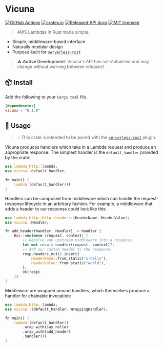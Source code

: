 # Vicuna

[![GitHub Actions](https://github.com/PocketDerm/vicuna/workflows/Rust/badge.svg)](https://github.com/PocketDerm/vicuna/actions) [![crates.io](http://meritbadge.herokuapp.com/vicuna)](https://crates.io/crates/vicuna) [![Released API docs](https://docs.rs/vicuna/badge.svg)](http://docs.rs/vicuna) [![MIT licensed](https://img.shields.io/badge/license-MIT-blue.svg)](./LICENSE)

> AWS Lambdas in Rust made simple. 

- Simple, middleware-based interface
- Naturally modular design
- Purpose-built for [`serverless-rust`](https://www.npmjs.com/package/serverless-rust)

> ⚠️ **Active Development**: Vicuna's API has not stabalized and may change without warning between releases!

## 📦 Install

Add the following to your `Cargo.toml` file.

```toml
[dependencies]
vicuna = "0.1.0"
```

## 🤸 Usage

> 💡 This crate is intended to be paired with the [`serverless-rust`](https://www.npmjs.com/package/serverless-rust) plugin.

Vicuna produces handlers which take in a Lambda request and produce an
appropriate response. The simplest handler is the `default_handler` provided by
the crate:

```rust
use lambda_http::lambda;
use vicuna::default_handler;

fn main() {
    lambda!(default_handler())
}
```

Handlers can be composed from middleware which can handle the request-response
lifecycle in an arbitrary fashion. For example, a middleware that adds a
header to our response could look like this:

```rust
use lambda_http::http::header::{HeaderName, HeaderValue};
use vicuna::Handler;

fn add_header(handler: Handler) -> Handler {
    Box::new(move |request, context| {
        // Resolve any upstream middleware into a response.
        let mut resp = handler(request, context)?;
        // Add our custom header to the response.
        resp.headers_mut().insert(
            HeaderName::from_static("x-hello"),
            HeaderValue::from_static("world"),
        );
        Ok(resp)
    })
}
```

Middleware are wrapped around handlers, which themselves produce a handler for
chainable invocation:

```rust
use lambda_http::lambda;
use vicuna::{default_handler, WrappingHandler};

fn main() {
    lambda!(default_handler()
        .wrap_with(say_hello)
        .wrap_with(add_header)
        .handler())
}
```
